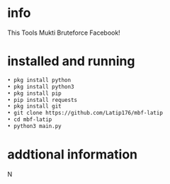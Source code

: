 # info
This Tools Mukti Bruteforce Facebook!
# installed and running
```BASH
• pkg install python
• pkg install python3
• pkg install pip
• pip install requests
• pkg install git
• git clone https://github.com/Latip176/mbf-latip
• cd mbf-latip
• python3 main.py
```
# addtional information
N
